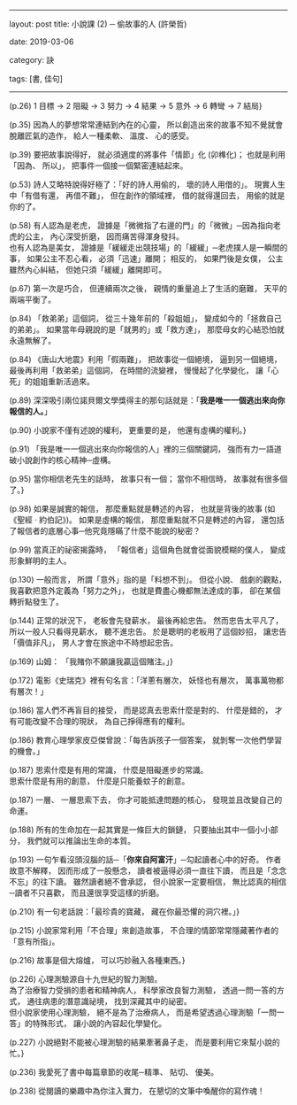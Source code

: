 ﻿---

layout: post
title: 小說課 (2) ─ 偷故事的人 (許榮哲)

date: 2019-03-06

category: 訣

tags: [書, 佳句]

---






 (p.26)
1 目標 → 2 阻礙 → 3 努力 → 4 結果 → 5 意外 → 6 轉彎 → 7 結局}

 (p.35)
因為人的夢想常常連結到內在的心靈，
所以創造出來的故事不知不覺就會脫離匠氣的造作，
給人一種柔軟、 溫度、 心的感受。

 (p.39)
要把故事說得好，
就必須適度的將事件「情節」化 (卯榫化)；
也就是利用「因為、 所以」，
把事件一個接一個緊密連結起來。

 (p.53)
詩人艾略特說得好極了：「好的詩人用偷的，
壞的詩人用借的」。
現實人生中「有借有還，
再借不難」，
但在創作的領域裡，
借的就得還回去，
用偷的就是你的了。

 (p.58)
有人認為是老虎，
證據是「微微指了右邊的門」的「微微」─因為指向老虎的公主，
內心深受折磨，
因而痛苦得渾身發抖。<br />
也有人認為是美女，
證據是「緩緩走出競技場」的「緩緩」─老虎撲人是一瞬間的事，
如果公主不忍心看，
必須「迅速」離開；
相反的，
如果門後是女僕，
公主雖然內心糾結，
但她只須「緩緩」離開即可。

 (p.67)
第一次是巧合，
但連續兩次之後，
親情的重量追上了生活的磨難，
天平的兩端平衡了。

 (p.84)
「救弟弟」這個詞，
從三十幾年前的「殺姐姐」，
變成如今的「拯救自己的弟弟」。
如果當年母親說的是「就男的」或「救方達」，
那麼母女的心結恐怕就永遠無解了。


 (p.84)
《唐山大地震》利用「假兩難」，
把故事從一個絕境，
逼到另一個絕境，
最後再利用「救弟弟」這個詞，
在時間的流變裡，
慢慢起了化學變化，
讓「心死」的姐姐重新活過來。

 (p.89)
深深吸引兩位諾貝爾文學獎得主的那句話就是：「**我是唯一一個逃出來向你報信的人。**」

 (p.90)
小說家不僅有述說的權利，
更重要的是，
他還有虛構的權利。}

 (p.91)
「我是唯一一個逃出來向你報信的人」裡的三個關鍵詞，
強而有力一語道破小說創作的核心精神─虛構。

 (p.95)
當你相信老先生的話時，
故事只有一個；
當你不相信時，
故事就有很多個了。}

 (p.98)
如果是誠實的報信，
那麼重點就是轉述的內容，
也就是背後的故事 (如《聖經 ‧ 約伯記》)。
如果是虛構的報信，
那麼重點就不只是轉述的內容，
還包括了報信者的底層心事─他究竟隱瞞了什麼不能說的秘密？

 (p.99)
當真正的祕密揭露時，
「報信者」這個角色就會從面貌模糊的僕人，
變成形象鮮明的主人。

 (p.130)
一般而言，
所謂「意外」指的是「料想不到」。
但從小說、 戲劇的觀點，
我喜歡把意外定義為「努力之外」，
也就是費盡心機都無法達成的事，
卻在某個轉折點發生了。

 (p.144)
正常的狀況下，
老板會先發薪水，
最後再給忠告。
然而忠告太平凡了，
所以一般人只看得見薪水，
聽不進忠告。
於是聰明的老板用了這個妙招，
讓忠告「價值非凡」，
男人才會在旅途中不時想起忠告。

 (p.169)
山姆： 「我賭你不願讓我贏這個賭注。」}

 (p.172)
電影《史瑞克》裡有句名言：「洋蔥有層次，
妖怪也有層次，
萬事萬物都有層次！」

 (p.186)
當人們不再盲目的接受，
而是認真去思索什麼是對的、 什麼是錯的，
才有可能改變不合理的現狀，
為自己掙得應有的權利。

 (p.186)
教育心理學家皮亞傑曾說：「每告訴孩子一個答案，
就剝奪一次他們學習的機會。」

 (p.187)
思索什麼是有用的常識， 什麼是阻礙進步的常識。<br />
思索什麼是有用的創意， 什麼是只能養蚊子的創意。

 (p.187)
一層、 一層思索下去，
你才可能抵達問題的核心，
發現並且改變自己的命運。

 (p.188)
所有的生命加在一起其實是一條巨大的鎖鏈，
只要抽出其中一個小小部分，
我們就可以推論出生命的本質。

 (p.193)
一句乍看沒頭沒腦的話─「**你來自阿富汗**」─勾起讀者心中的好奇。
作者故意不解釋，
因而形成了一股懸念，
讀者被逼得必須一直往下讀，
而且是「念念不忘」的往下讀。
雖然讀者絕不會承認，
但小說家一定要相信，
無比認真的相信─讀者不只喜歡，
而且還很享受這樣的折磨。

 (p.210)
有一句老話說：「最珍貴的寶藏，
藏在你最恐懼的洞穴裡。」}

 (p.215)
小說家常利用「不合理」來創造故事，
不合理的情節常常隱藏著作者的「意有所指」。

 (p.216)
故事是個大熔爐，
可以巧妙融入各種東西。}

 (p.226)
心理測驗源自十九世紀的智力測驗。<br />
為了治療智力受損的患者和精神病人，
科學家改良智力測驗，
透過一問一答的方式，
通往病患的潛意識祕境，
找到深藏其中的祕密。<br />
但小說家使用心理測驗，
絕不是為了治療病人，
而是希望透過心理測驗「一問一答」的特殊形式，
讓小說的內容起化學變化。

 (p.227)
小說絕對不能被心理測驗的結果牽著鼻子走，
而是要利用它來幫小說的忙。}

 (p.236)
我愛死了書中每篇章節的收尾─精準、 貼切、 優美。

 (p.238)
從閱讀的樂趣中為你注入實力，
在懇切的文筆中喚醒你的寫作魂！